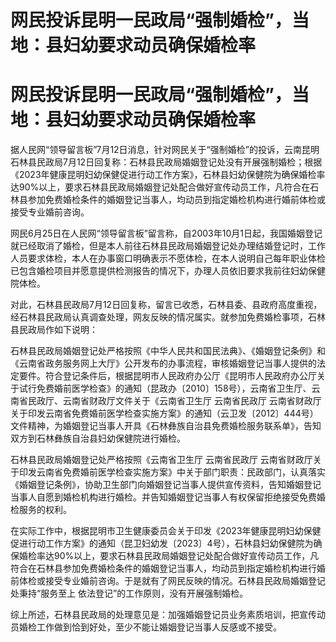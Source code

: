 # 网民投诉昆明一民政局“强制婚检”，当地：县妇幼要求动员确保婚检率

# 网民投诉昆明一民政局“强制婚检”，当地：县妇幼要求动员确保婚检率

据人民网“领导留言板”7月12日消息，针对网民关于“强制婚检”的投诉，云南昆明石林县民政局7月12日回复称：石林县民政局婚姻登记处没有开展强制婚检；根据《2023年健康昆明妇幼保健促进行动工作方案》，石林县妇幼保健院为确保婚检率达90%以上，要求石林县民政局婚姻登记处配合做好宣传动员工作，凡符合在石林县参加免费婚检条件的婚姻登记当事人，均动员到指定婚检机构进行婚前体检或接受专业婚前咨询。

网民6月25日在人民网“领导留言板”留言称，自2003年10月1日起，我国婚姻登记就已经取消了婚检，但是本人前往石林县民政局婚姻登记处办理结婚登记时，工作人员要求体检，本人在办事窗口明确表示不愿体检，在本人说明自己每年职业体检已包含婚检项目并愿意提供检测报告的情况下，办理人员依旧要求我前往妇幼保健院体检。

对此，石林县民政局7月12日回复称，留言已收悉，石林县委、县政府高度重视，经石林县民政局认真调查处理，网友反映的情况属实。就参加免费婚检事项，石林县民政局作如下说明：

石林县民政局婚姻登记处严格按照《中华人民共和国民法典》、《婚姻登记条例》和《云南省政务服务网上大厅》公开发布的办事流程，审核婚姻登记当事人提供的法定要件。符合登记条件后，根据昆明市人民政府办公厅《昆明市人民政府办公厅关于试行免费婚前医学检查》的通知（昆政办〔2010〕158号），云南省卫生厅、云南省民政厅、云南省财政厅文件关于《云南省卫生厅
云南省民政厅
云南省财政厅关于印发云南省免费婚前医学检查实施方案》的通知（云卫发〔2012〕444号）文件精神，为婚姻登记当事人开具《石林彝族自治县免费婚检服务联系单》，告知双方到石林彝族自治县妇幼保健院进行婚检。

石林县民政局婚姻登记处严格按照《云南省卫生厅 云南省民政厅
云南省财政厅关于印发云南省免费婚前医学检查实施方案》中关于部门职责：民政部门，认真落实《婚姻登记条例》，协助卫生部门向婚姻登记当事人提供宣传资料，告知婚姻登记当事人自愿到婚检机构进行婚检。并告知婚姻登记当事人有权保留拒绝接受免费婚检服务的权利。

在实际工作中，根据昆明市卫生健康委员会关于印发《2023年健康昆明妇幼保健促进行动工作方案》的通知（昆卫妇幼发〔2023〕4号），石林县妇幼保健院为确保婚检率达90%以上，要求石林县民政局婚姻登记处配合做好宣传动员工作，凡符合在石林县参加免费婚检条件的婚姻登记当事人，均动员到指定婚检机构进行婚前体检或接受专业婚前咨询。于是就有了网民反映的情况。石林县民政局婚姻登记处秉持“服务至上
依法登记”的工作原则，没有开展强制婚检。

综上所述，石林县民政局的处理意见是：加强婚姻登记员业务素质培训，把宣传动员婚检工作做到恰到好处，至少不能让婚姻登记当事人反感或不接受。

